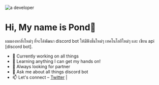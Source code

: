 ![a developer](https://sv1.picz.in.th/images/2023/02/28/eNF7r8.png)

# Hi, My name is Pond👋

ผมมองหาสิ่งใหม่ๆ ที่จะได้พัฒนา discord bot ให้มีฟังชั่นใหม่ๆ เทคโนโลยีใหม่ๆ และ เขียน api [discord bot].

- 🔭 Currently working on all things 
- 🌱 Learning anything I can get my hands on!
- 👯 Always looking for partner
- 💬 Ask me about all things discord bot
- 📫 Let's connect – [Twitter](https://twitter.com/pondsan1412) | 

